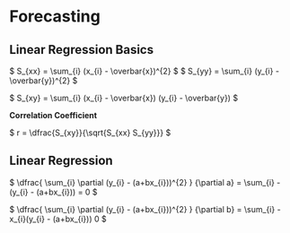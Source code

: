 # Forecasting

## Linear Regression Basics

$ S_{xx} = \sum_{i} (x_{i} - \overbar{x})^{2} $
$ S_{yy} = \sum_{i} (y_{i} - \overbar{y})^{2} $

$ S_{xy} = \sum_{i} (x_{i} - \overbar{x}) (y_{i} - \overbar{y}) $

**Correlation Coefficient**

$ r = \dfrac{S_{xy}}{\sqrt{S_{xx} S_{yy}}} $


## Linear Regression

$ \dfrac{ \sum_{i} \partial (y_{i} - (a+bx_{i}))^{2} } {\partial a} = \sum_{i} -(y_{i} - (a+bx_{i})) = 0 $

$ \dfrac{ \sum_{i} \partial (y_{i} - (a+bx_{i}))^{2} } {\partial b} = \sum_{i} -x_{i}(y_{i} - (a+bx_{i})) 0 $
